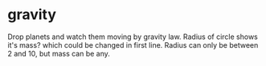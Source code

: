 # gravity
Drop planets and watch them moving by gravity law. Radius of circle shows it's mass? which could be changed in first line.
Radius can only be between 2 and 10, but mass can be any.
